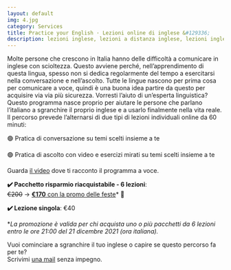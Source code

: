 ```yaml
---
layout: default
img: 4.jpg
category: Services
title: Practice your English · Lezioni online di inglese &#129336;
description: lezioni inglese, lezioni a distanza inglese, lezioni inglese treviso, lezioni inglese individuali, inglese conversazione, inglese ascolto, lezioni inglese online
---
```

<p>
Molte persone che crescono in Italia hanno delle difficoltà a comunicare in inglese con scioltezza. Questo avviene perché, nell’apprendimento di questa lingua, spesso non si dedica regolarmente del tempo a esercitarsi nella conversazione e nell’ascolto. Tutte le lingue nascono per prima cosa per comunicare a voce, quindi è una buona idea partire da questo per acquisire via via più sicurezza. Vorresti l’aiuto di un’esperta linguistica? Questo programma nasce proprio per aiutare le persone che parlano l’italiano a sgranchire il proprio inglese e a usarlo finalmente nella vita reale. Il percorso prevede l’alternarsi di due tipi di lezioni individuali online da 60 minuti:
</p>
<p>
🟢 Pratica di conversazione su temi scelti insieme a te
</p>
<p>
🟢 Pratica di ascolto con video e esercizi mirati su temi scelti insieme a te
</p>
<p>
Guarda <a href="https://www.youtube.com/watch?v=BRurCZQJ2YI">il video</a> dove ti racconto il programma a voce.
</p>
<p>
<strong>✔️ Pacchetto risparmio riacquistabile - 6 lezioni</strong>: 
<br>
<del>€200</del> → <span style="text-decoration:underline;"><strong>€170</strong> con la promo delle feste</span>* 🍵
</p>
<p>
<strong>✔️ Lezione singola</strong>: €40
</p>
<p>
*<em>La promozione è valida per chi acquista uno o più pacchetti da 6 lezioni entro le ore 21:00 del 21 dicembre 2021 (ora italiana).</em>
</p>
<p>
Vuoi cominciare a sgranchire il tuo inglese o capire se questo percorso fa per te? 
  <br
  >Scrivimi <a href="mailto:angela@tiliatranslations.it">una mail</a> senza impegno.
</p>


